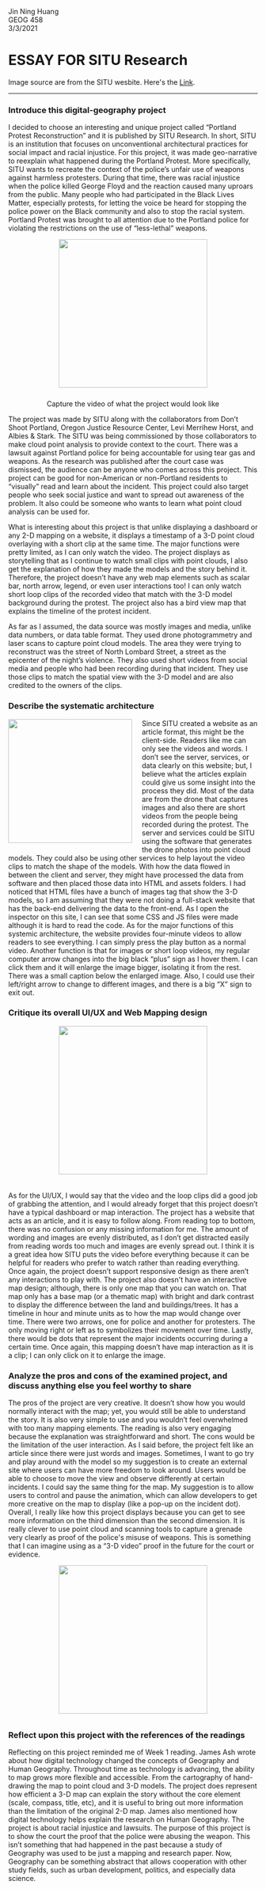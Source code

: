 Jin Ning Huang <br>
GEOG 458 <br>
3/3/2021 <br>

# ESSAY FOR SITU Research

Image source are from the SITU wesbite. Here's the [Link](https://situ.nyc/research/projects/portland-protest-reconstruction).
___________________________________________

### Introduce this digital-geography project

I decided to choose an interesting and unique project called “Portland Protest Reconstruction” and it is published by SITU Research. In short, SITU is an institution that focuses on unconventional architectural practices for social impact and racial injustice. For this project, it was made geo-narrative to reexplain what happened during the Portland Protest. More specifically, SITU wants to recreate the context of the police’s unfair use of weapons against harmless protesters. During that time, there was racial injustice when the police killed George Floyd and the reaction caused many uproars from the public. Many people who had participated in the Black Lives Matter, especially protests, for letting the voice be heard for stopping the police power on the Black community and also to stop the racial system. Portland Protest was brought to all attention due to the Portland police for violating the restrictions on the use of “less-lethal” weapons.

<div style="display: flex; align-items: center; justify-content: center;">
  <img style="height: 300px; margin-bottom: 10px;" src="img/overviewvideo.png">
</div>
<p style="text-align:center;"> Capture the video of what the project would look like </p>

The project was made by SITU along with the collaborators from Don’t Shoot Portland, Oregon Justice Resource Center, Levi Merrihew Horst, and Albies & Stark. The SITU was being commissioned by those collaborators to make cloud point analysis to provide context to the court. There was a lawsuit against Portland police for being accountable for using tear gas and weapons. As the research was published after the court case was dismissed, the audience can be anyone who comes across this project. This project can be good for non-American or non-Portland residents to “visually” read and learn about the incident. This project could also target people who seek social justice and want to spread out awareness of the problem. It also could be someone who wants to learn what point cloud analysis can be used for.

What is interesting about this project is that unlike displaying a dashboard or any 2-D mapping on a website, it displays a timestamp of a 3-D point cloud overlaying with a short clip at the same time. The major functions were pretty limited, as I can only watch the video. The project displays as storytelling that as I continue to watch small clips with point clouds, I also get the explanation of how they made the models and the story behind it. Therefore, the project doesn’t have any web map elements such as scalar bar, north arrow, legend, or even user interactions too! I can only watch short loop clips of the recorded video that match with the 3-D model background during the protest. The project also has a bird view map that explains the timeline of the protest incident.

As far as I assumed, the data source was mostly images and media, unlike data numbers, or data table format. They used drone photogrammetry and laser scans to capture point cloud models. The area they were trying to reconstruct was the street of North Lombard Street, a street as the epicenter of the night’s violence.  They also used short videos from social media and people who had been recording during that incident. They use those clips to match the spatial view with the 3-D model and are also credited to the owners of the clips.

### Describe the systematic architecture

<img style="float: left; height: 250px; margin-right: 20px; margin-bottom: 20px;" src="img/pointcloudmodel.png">

Since SITU created a website as an article format, this might be the client-side. Readers like me can only see the videos and words. I don’t see the server, services, or data clearly on this website; but, I believe what the articles explain could give us some insight into the process they did. Most of the data are from the drone that captures images and also there are short videos from the people being recorded during the protest. The server and services could be SITU using the software that generates the drone photos into point cloud models. They could also be using other services to help layout the video clips to match the shape of the models. With how the data flowed in between the client and server, they might have processed the data from software and then placed those data into HTML and assets folders. I had noticed that HTML files have a bunch of images tag that show the 3-D models, so I am assuming that they were not doing a full-stack website that has the back-end delivering the data to the front-end. As I open the inspector on this site, I can see that some CSS and JS files were made although it is hard to read the code. As for the major functions of this systemic architecture, the website provides four-minute videos to allow readers to see everything. I can simply press the play button as a normal video. Another function is that for images or short loop videos, my regular computer arrow changes into the big black “plus” sign as I hover them. I can click them and it will enlarge the image bigger, isolating it from the rest. There was a small caption below the enlarged image. Also, I could use their left/right arrow to change to different images, and there is a big “X” sign to exit out.

### Critique its overall UI/UX and Web Mapping design

<div style="display: flex; align-items: center; justify-content: center;">
  <img style="height: 300px; margin-bottom: 20px;" src="img/map.png">
</div>

As for the UI/UX, I would say that the video and the loop clips did a good job of grabbing the attention, and I would already forget that this project doesn’t have a typical dashboard or map interaction. The project has a website that acts as an article, and it is easy to follow along. From reading top to bottom, there was no confusion or any missing information for me. The amount of wording and images are evenly distributed, as I don’t get distracted easily from reading words too much and images are evenly spread out. I think it is a great idea how SITU puts the video before everything because it can be helpful for readers who prefer to watch rather than reading everything. Once again, the project doesn’t support responsive design as there aren’t any interactions to play with. The project also doesn't have an interactive map design; although, there is only one map that you can watch on. That map only has a base map (or a thematic map) with bright and dark contrast to display the difference between the land and buildings/trees. It has a timeline in hour and minute units as to how the map would change over time. There were two arrows, one for police and another for protesters. The only moving right or left as to symbolizes their movement over time. Lastly, there would be dots that represent the major incidents occurring during a certain time. Once again, this mapping doesn’t have map interaction as it is a clip; I can only click on it to enlarge the image.

### Analyze the pros and cons of the examined project, and discuss anything else you feel worthy to share

The pros of the project are very creative. It doesn’t show how you would normally interact with the map; yet, you would still be able to understand the story. It is also very simple to use and you wouldn’t feel overwhelmed with too many mapping elements. The reading is also very engaging because the explanation was straightforward and short. The cons would be the limitation of the user interaction. As I said before, the project felt like an article since there were just words and images. Sometimes, I want to go try and play around with the model so my suggestion is to create an external site where users can have more freedom to look around. Users would be able to choose to move the view and observe differently at certain incidents. I could say the same thing for the map. My suggestion is to allow users to control and pause the animation, which can allow developers to get more creative on the map to display (like a pop-up on the incident dot). Overall, I really like how this project displays because you can get to see more information on the third dimension than the second dimension. It is really clever to use point cloud and scanning tools to capture a grenade very clearly as proof of the police's misuse of weapons. This is something that I can imagine using as a “3-D video” proof in the future for the court or evidence.

<div style="display: flex; align-items: center; justify-content: center;">
  <img style="height: 300px; margin-bottom: 10px;" src="img/weaponuses.png">
</div>

### Reflect upon this project with the references of the readings

Reflecting on this project reminded me of Week 1 reading. James Ash wrote about how digital technology changed the concepts of Geography and Human Geography. Throughout time as technology is advancing, the ability to map grows more flexible and accessible. From the cartography of hand-drawing the map to point cloud and 3-D models. The project does represent how efficient a 3-D map can explain the story without the core element (scale, compass, title, etc), and it is useful to bring out more information than the limitation of the original 2-D map. James also mentioned how digital technology helps explain the research on Human Geography. The project is about racial injustice and lawsuits. The purpose of this project is to show the court the proof that the police were abusing the weapon. This isn’t something that had happened in the past because a study of Geography was used to be just a mapping and research paper. Now, Geography can be something abstract that allows cooperation with other study fields, such as urban development, politics, and especially data science.
